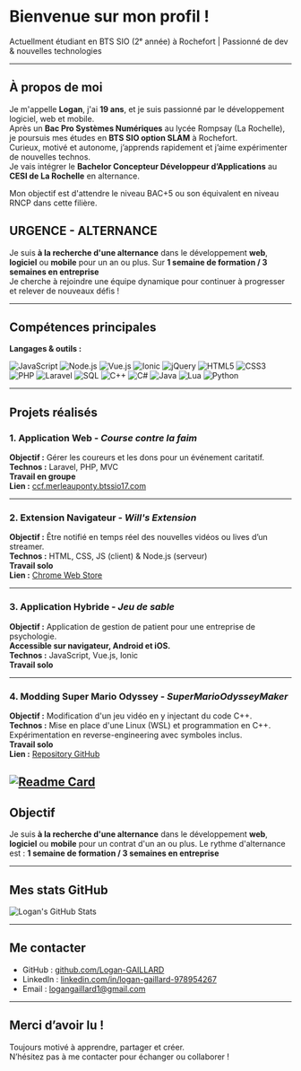 # Bienvenue sur mon profil !

Actuellment étudiant en BTS SIO (2ᵉ année) à Rochefort | Passionné de dev & nouvelles technologies

---

## À propos de moi

Je m'appelle **Logan**, j'ai **19 ans**, et je suis passionné par le développement logiciel, web et mobile.  
Après un **Bac Pro Systèmes Numériques** au lycée Rompsay (La Rochelle), je poursuis mes études en **BTS SIO option SLAM** à Rochefort.  
Curieux, motivé et autonome, j’apprends rapidement et j’aime expérimenter de nouvelles technos.  
Je vais intégrer le **Bachelor Concepteur Développeur d’Applications** au **CESI de La Rochelle** en alternance.

Mon objectif est d'attendre le niveau BAC+5 ou son équivalent en niveau RNCP dans cette filière.

## URGENCE - ALTERNANCE

Je suis **à la recherche d'une alternance** dans le développement **web**, **logiciel** ou **mobile** pour un an ou plus.
Sur **1 semaine de formation / 3 semaines en entreprise**  
Je cherche à rejoindre une équipe dynamique pour continuer à progresser et relever de nouveaux défis !


---

## Compétences principales

**Langages & outils :**

![JavaScript](https://img.shields.io/badge/-JavaScript-black?style=flat&logo=javascript)
![Node.js](https://img.shields.io/badge/-Node.js-339933?style=flat&logo=node.js&logoColor=white)
![Vue.js](https://img.shields.io/badge/-Vue.js-4FC08D?style=flat&logo=vue.js&logoColor=white)
![Ionic](https://img.shields.io/badge/-Ionic-3880FF?style=flat&logo=ionic&logoColor=white)
![jQuery](https://img.shields.io/badge/-jQuery-0769AD?style=flat&logo=jquery&logoColor=white)
![HTML5](https://img.shields.io/badge/-HTML5-E34F26?style=flat&logo=html5&logoColor=white)
![CSS3](https://img.shields.io/badge/-CSS3-1572B6?style=flat&logo=css3)
![PHP](https://img.shields.io/badge/-PHP-777BB4?style=flat&logo=php&logoColor=white)
![Laravel](https://img.shields.io/badge/-Laravel-F55247?style=flat&logo=laravel&logoColor=white)
![SQL](https://img.shields.io/badge/-SQL-4479A1?style=flat&logo=mysql&logoColor=white)
![C++](https://img.shields.io/badge/-C++-00599C?style=flat&logo=c%2B%2B&logoColor=white)
![C#](https://img.shields.io/badge/-C%23-239120?style=flat&logo=c-sharp&logoColor=white)
![Java](https://img.shields.io/badge/-Java-007396?style=flat&logo=java&logoColor=white)
![Lua](https://img.shields.io/badge/-Lua-2C2D72?style=flat&logo=lua&logoColor=white)
![Python](https://img.shields.io/badge/-Python-3776AB?style=flat&logo=python&logoColor=white)

---

## Projets réalisés

### 1. Application Web - *Course contre la faim*  
**Objectif :** Gérer les coureurs et les dons pour un événement caritatif.  
**Technos :** Laravel, PHP, MVC  
**Travail en groupe**  
**Lien :** [ccf.merleauponty.btssio17.com](https://ccf.merleauponty.btssio17.com)

---

### 2. Extension Navigateur - *Will's Extension*  
**Objectif :** Être notifié en temps réel des nouvelles vidéos ou lives d’un streamer.  
**Technos :** HTML, CSS, JS (client) & Node.js (serveur)  
**Travail solo**  
**Lien :** [Chrome Web Store](https://chromewebstore.google.com/detail/wills-extension/dllckdagbnggibpaiejabepcpmhgiklj)

---

### 3. Application Hybride - *Jeu de sable*  
**Objectif :** Application de gestion de patient pour une entreprise de psychologie.  
**Accessible sur navigateur, Android et iOS.**  
**Technos :** JavaScript, Vue.js, Ionic  
**Travail solo**

---

### 4. Modding Super Mario Odyssey - *SuperMarioOdysseyMaker*  
**Objectif :** Modification d'un jeu vidéo en y injectant du code C++.  
**Technos :** Mise en place d'une Linux (WSL) et programmation en C++.  
Expérimentation en reverse-engineering avec symboles inclus.  
**Travail solo**  
**Lien :** [Repository GitHub](https://github.com/Logan-Gaillard/SuperMarioOdysseyMaker)  
  
[![Readme Card](https://github-readme-stats.vercel.app/api/pin/?username=Logan-Gaillard&repo=SuperMarioOdysseyMaker)](https://github.com/Logan-Gaillard/SuperMarioOdysseyMaker)
---

## Objectif

Je suis **à la recherche d'une alternance** dans le développement **web**, **logiciel** ou **mobile** pour un contrat d'un an ou plus.
Le rythme d'alternance est : **1 semaine de formation / 3 semaines en entreprise**  

---

## Mes stats GitHub

![Logan's GitHub Stats](https://github-readme-stats.vercel.app/api?username=Logan-GAILLARD&show_icons=true&theme=tokyonight&locale=fr)

---

## Me contacter

- GitHub : [github.com/Logan-GAILLARD](https://github.com/Logan-GAILLARD)  
- LinkedIn : [linkedin.com/in/logan-gaillard-978954267](https://www.linkedin.com/in/logan-gaillard-978954267?trk=universal-search-cluster)  
- Email : logangaillard1@gmail.com

---

## Merci d’avoir lu !

Toujours motivé à apprendre, partager et créer.  
N’hésitez pas à me contacter pour échanger ou collaborer !

